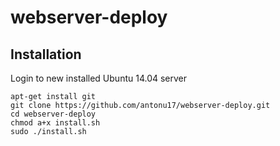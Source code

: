 ﻿# webserver-deploy
## Installation

Login to new installed Ubuntu 14.04 server
```shell
apt-get install git
git clone https://github.com/antonu17/webserver-deploy.git
cd webserver-deploy
chmod a+x install.sh
sudo ./install.sh
```
